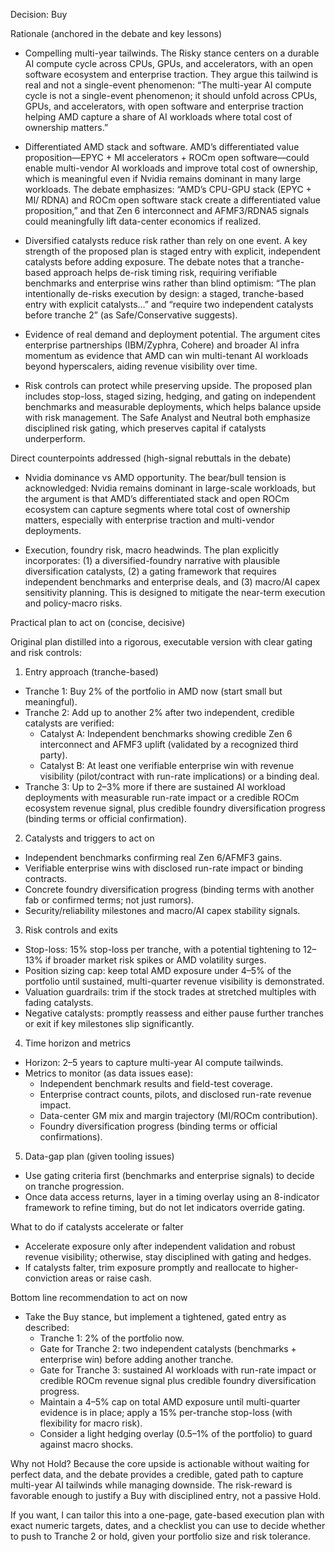 Decision: Buy

Rationale (anchored in the debate and key lessons)

- Compelling multi-year tailwinds. The Risky stance centers on a durable AI compute cycle across CPUs, GPUs, and accelerators, with an open software ecosystem and enterprise traction. They argue this tailwind is real and not a single-event phenomenon: “The multi-year AI compute cycle is not a single-event phenomenon; it should unfold across CPUs, GPUs, and accelerators, with open software and enterprise traction helping AMD capture a share of AI workloads where total cost of ownership matters.”

- Differentiated AMD stack and software. AMD’s differentiated value proposition—EPYC + MI accelerators + ROCm open software—could enable multi-vendor AI workloads and improve total cost of ownership, which is meaningful even if Nvidia remains dominant in many large workloads. The debate emphasizes: “AMD’s CPU-GPU stack (EPYC + MI/ RDNA) and ROCm open software stack create a differentiated value proposition,” and that Zen 6 interconnect and AFMF3/RDNA5 signals could meaningfully lift data-center economics if realized.

- Diversified catalysts reduce risk rather than rely on one event. A key strength of the proposed plan is staged entry with explicit, independent catalysts before adding exposure. The debate notes that a tranche-based approach helps de-risk timing risk, requiring verifiable benchmarks and enterprise wins rather than blind optimism: “The plan intentionally de-risks execution by design: a staged, tranche-based entry with explicit catalysts…” and “require two independent catalysts before tranche 2” (as Safe/Conservative suggests).

- Evidence of real demand and deployment potential. The argument cites enterprise partnerships (IBM/Zyphra, Cohere) and broader AI infra momentum as evidence that AMD can win multi-tenant AI workloads beyond hyperscalers, aiding revenue visibility over time.

- Risk controls can protect while preserving upside. The proposed plan includes stop-loss, staged sizing, hedging, and gating on independent benchmarks and measurable deployments, which helps balance upside with risk management. The Safe Analyst and Neutral both emphasize disciplined risk gating, which preserves capital if catalysts underperform.

Direct counterpoints addressed (high-signal rebuttals in the debate)

- Nvidia dominance vs AMD opportunity. The bear/bull tension is acknowledged: Nvidia remains dominant in large-scale workloads, but the argument is that AMD’s differentiated stack and open ROCm ecosystem can capture segments where total cost of ownership matters, especially with enterprise traction and multi-vendor deployments.

- Execution, foundry risk, macro headwinds. The plan explicitly incorporates: (1) a diversified-foundry narrative with plausible diversification catalysts, (2) a gating framework that requires independent benchmarks and enterprise deals, and (3) macro/AI capex sensitivity planning. This is designed to mitigate the near-term execution and policy-macro risks.

Practical plan to act on (concise, decisive)

Original plan distilled into a rigorous, executable version with clear gating and risk controls:

1) Entry approach (tranche-based)
- Tranche 1: Buy 2% of the portfolio in AMD now (start small but meaningful).
- Tranche 2: Add up to another 2% after two independent, credible catalysts are verified:
  - Catalyst A: Independent benchmarks showing credible Zen 6 interconnect and AFMF3 uplift (validated by a recognized third party).
  - Catalyst B: At least one verifiable enterprise win with revenue visibility (pilot/contract with run-rate implications) or a binding deal.
- Tranche 3: Up to 2–3% more if there are sustained AI workload deployments with measurable run-rate impact or a credible ROCm ecosystem revenue signal, plus credible foundry diversification progress (binding terms or official confirmation).

2) Catalysts and triggers to act on
- Independent benchmarks confirming real Zen 6/AFMF3 gains.
- Verifiable enterprise wins with disclosed run-rate impact or binding contracts.
- Concrete foundry diversification progress (binding terms with another fab or confirmed terms; not just rumors).
- Security/reliability milestones and macro/AI capex stability signals.

3) Risk controls and exits
- Stop-loss: 15% stop-loss per tranche, with a potential tightening to 12–13% if broader market risk spikes or AMD volatility surges.
- Position sizing cap: keep total AMD exposure under 4–5% of the portfolio until sustained, multi-quarter revenue visibility is demonstrated.
- Valuation guardrails: trim if the stock trades at stretched multiples with fading catalysts.
- Negative catalysts: promptly reassess and either pause further tranches or exit if key milestones slip significantly.

4) Time horizon and metrics
- Horizon: 2–5 years to capture multi-year AI compute tailwinds.
- Metrics to monitor (as data issues ease):
  - Independent benchmark results and field-test coverage.
  - Enterprise contract counts, pilots, and disclosed run-rate revenue impact.
  - Data-center GM mix and margin trajectory (MI/ROCm contribution).
  - Foundry diversification progress (binding terms or official confirmations).

5) Data-gap plan (given tooling issues)
- Use gating criteria first (benchmarks and enterprise signals) to decide on tranche progression.
- Once data access returns, layer in a timing overlay using an 8-indicator framework to refine timing, but do not let indicators override gating.

What to do if catalysts accelerate or falter
- Accelerate exposure only after independent validation and robust revenue visibility; otherwise, stay disciplined with gating and hedges.
- If catalysts falter, trim exposure promptly and reallocate to higher-conviction areas or raise cash.

Bottom line recommendation to act on now

- Take the Buy stance, but implement a tightened, gated entry as described:
  - Tranche 1: 2% of the portfolio now.
  - Gate for Tranche 2: two independent catalysts (benchmarks + enterprise win) before adding another tranche.
  - Gate for Tranche 3: sustained AI workloads with run-rate impact or credible ROCm revenue signal plus credible foundry diversification progress.
  - Maintain a 4–5% cap on total AMD exposure until multi-quarter evidence is in place; apply a 15% per-tranche stop-loss (with flexibility for macro risk).
  - Consider a light hedging overlay (0.5–1% of the portfolio) to guard against macro shocks.

Why not Hold? Because the core upside is actionable without waiting for perfect data, and the debate provides a credible, gated path to capture multi-year AI tailwinds while managing downside. The risk-reward is favorable enough to justify a Buy with disciplined entry, not a passive Hold.

If you want, I can tailor this into a one-page, gate-based execution plan with exact numeric targets, dates, and a checklist you can use to decide whether to push to Tranche 2 or hold, given your portfolio size and risk tolerance.